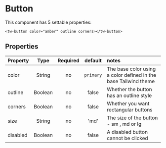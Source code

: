 # Button

This component has 5 settable properties:

```vue
<tw-button color="amber" outline corners></tw-button>
```
## Properties

| Property |  Type   | Required |  default  | notes                                                           |
|:---------|:-------:|:--------:|:---------:|:----------------------------------------------------------------|
| color    | String  |    no    | `primary` | The base color using a color defined in the base Tailwind theme |
| outline  | Boolean |    no    |   false   | Whether the button has an outline style                         |
| corners  | Boolean |    no    |   false   | Whether you want rectangular buttons                            |
| size     | String  |    no    |   'md'    | The size of the button - sm , md or lg                          |
| disabled | Boolean |    no    |   false   | A disabled button cannot be clicked                             |

